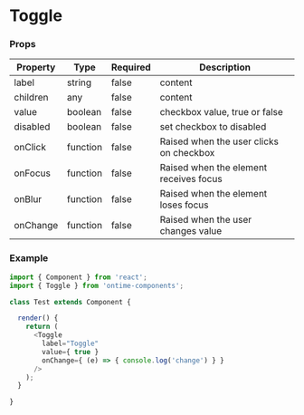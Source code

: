 <h1>Toggle</h1>

<h3>Props</h3>

| Property  | Type     | Required | Description                                            |
| --------- | -------- | -------- | ------------------------------------------------------ |
| label     | string   | false    | content                                                |
| children  | any      | false    | content                                                |
| value     | boolean  | false    | checkbox value, true or false                          |
| disabled  | boolean  | false    | set checkbox to disabled                               |
| onClick   | function | false    | Raised when the user clicks on checkbox                |
| onFocus   | function | false    | Raised when the element receives focus                 |
| onBlur    | function | false    | Raised when the element loses focus                    |
| onChange  | function | false    | Raised when the user changes value                     |

<h3>Example</h3>

```javascript
import { Component } from 'react';
import { Toggle } from 'ontime-components';

class Test extends Component {

  render() {
    return (
      <Toggle
        label="Toggle"
        value={ true }
        onChange={ (e) => { console.log('change') } }
      />
    );
  }

}
```
